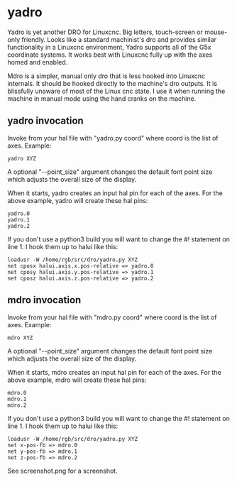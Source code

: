 # yadro

Yadro is yet another DRO for Linuxcnc. Big letters, touch-screen or mouse-only friendly.
Looks like a standard machinist's dro and provides similar functionality in a
Linuxcnc environment, Yadro supports all of the G5x coordinate systems. It works
best with Linuxcnc fully up with the axes homed and enabled.

Mdro is a simpler, manual only dro that is less hooked into Linuxcnc internals. It
should be hooked directly to the machine's dro outputs. It is blissfully unaware
of most of the Linux cnc state. I use it when running the machine in manual mode
using the hand cranks on the machine.

## yadro invocation

Invoke from your hal file with "yadro.py coord" where coord is the list of axes. Example:

    yadro XYZ

A optional "--point_size" argument changes the default font point size which
adjusts the overall size of the display.

When it starts, yadro creates an input hal pin for each of the axes. For the above
example, yadro will create these hal pins:


    yadro.0
    yadro.1
    yadro.2

If you don't use a python3 build you will want to change the #! statement on line 1.
I hook them up to halui like this:

    loadusr -W /home/rgb/src/dro/yadro.py XYZ
    net cposx halui.axis.x.pos-relative => yadro.0
    net cposy halui.axis.y.pos-relative => yadro.1
    net cposz halui.axis.z.pos-relative => yadro.2

## mdro invocation

Invoke from your hal file with "mdro.py coord" where coord is the list of axes. Example:

    mdro XYZ

A optional "--point_size" argument changes the default font point size which
adjusts the overall size of the display.

When it starts, mdro creates an input hal pin for each of the axes. For the above
example, mdro will create these hal pins:

    mdro.0
    mdro.1
    mdro.2

If you don't use a python3 build you will want to change the #! statement on line 1.
I hook them up to halui like this:

    loadusr -W /home/rgb/src/dro/yadro.py XYZ
    net x-pos-fb => mdro.0
    net y-pos-fb => mdro.1
    net z-pos-fb => mdro.2


See screenshot.png for a screenshot.
